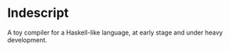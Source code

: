 # Indescript
A toy compiler for a Haskell-like language, at early stage and under heavy
development.
